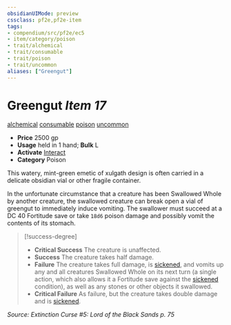 ```yaml
---
obsidianUIMode: preview
cssclass: pf2e,pf2e-item
tags:
- compendium/src/pf2e/ec5
- item/category/poison
- trait/alchemical
- trait/consumable
- trait/poison
- trait/uncommon
aliases: ["Greengut"]
---
```

# Greengut *Item 17*  
[alchemical](../../../Rules/traits/alchemical.md)  [consumable](../../../Rules/traits/consumable.md)  [poison](../../../Rules/traits/poison.md)  [uncommon](../../../Rules/traits/uncommon.md)  

- **Price** 2500 gp
- **Usage** held in 1 hand; **Bulk** L
- **Activate** [Interact](../../../Rules/actions/interact.md)
- **Category** Poison

This watery, mint-green emetic of xulgath design is often carried in a delicate obsidian vial or other fragile container.

In the unfortunate circumstance that a creature has been Swallowed Whole by another creature, the swallowed creature can break open a vial of greengut to immediately induce vomiting. The swallower must succeed at a DC 40 Fortitude save or take `18d6` poison damage and possibly vomit the contents of its stomach.

> [!success-degree] 
> - **Critical Success** The creature is unaffected.
> - **Success** The creature takes half damage.
> - **Failure** The creature takes full damage, is [sickened](../../../Rules/conditions.md#Sickened), and vomits up any and all creatures Swallowed Whole on its next turn (a single action, which also allows it a Fortitude save against the [sickened](../../../Rules/conditions.md#Sickened) condition), as well as any stones or other objects it swallowed.
> - **Critical Failure** As failure, but the creature takes double damage and is [sickened](../../../Rules/conditions.md#Sickened).

*Source: Extinction Curse #5: Lord of the Black Sands p. 75*